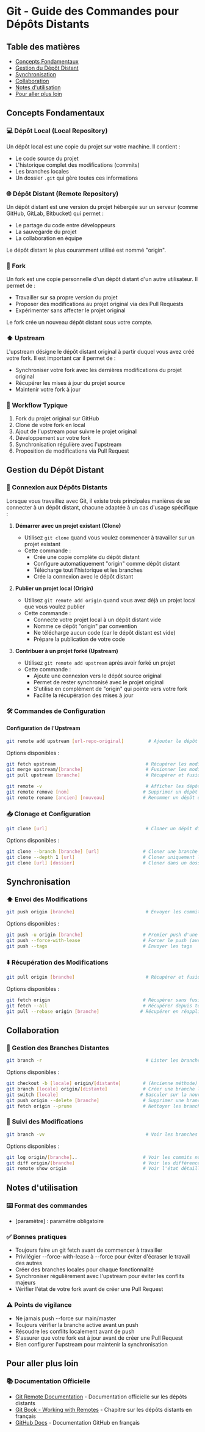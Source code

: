 # Git - Guide des Commandes pour Dépôts Distants

## Table des matières
- [Concepts Fondamentaux](#concepts-fondamentaux)
- [Gestion du Dépôt Distant](#gestion-du-dépôt-distant)
- [Synchronisation](#synchronisation)
- [Collaboration](#collaboration)
- [Notes d'utilisation](#notes-dutilisation)
- [Pour aller plus loin](#pour-aller-plus-loin)

## Concepts Fondamentaux

### 💻 Dépôt Local (Local Repository)
Un dépôt local est une copie du projet sur votre machine. Il contient :

- Le code source du projet
- L'historique complet des modifications (commits)
- Les branches locales
- Un dossier `.git` qui gère toutes ces informations

### 🌐 Dépôt Distant (Remote Repository)
Un dépôt distant est une version du projet hébergée sur un serveur (comme GitHub, GitLab, Bitbucket) qui permet :

- Le partage du code entre développeurs
- La sauvegarde du projet
- La collaboration en équipe

Le dépôt distant le plus couramment utilisé est nommé "origin".

### 🔱 Fork
Un fork est une copie personnelle d'un dépôt distant d'un autre utilisateur. Il permet de :

- Travailler sur sa propre version du projet
- Proposer des modifications au projet original via des Pull Requests
- Expérimenter sans affecter le projet original

Le fork crée un nouveau dépôt distant sous votre compte.

### ⬆️ Upstream
L'upstream désigne le dépôt distant original à partir duquel vous avez créé votre fork. Il est important car il permet de :

- Synchroniser votre fork avec les dernières modifications du projet original
- Récupérer les mises à jour du projet source
- Maintenir votre fork à jour

### 🔄 Workflow Typique
1. Fork du projet original sur GitHub
2. Clone de votre fork en local
3. Ajout de l'upstream pour suivre le projet original
4. Développement sur votre fork
5. Synchronisation régulière avec l'upstream
6. Proposition de modifications via Pull Request

## Gestion du Dépôt Distant

### 🔗 Connexion aux Dépôts Distants
Lorsque vous travaillez avec Git, il existe trois principales manières de se connecter à un dépôt distant, chacune adaptée à un cas d'usage spécifique :

1. **Démarrer avec un projet existant (Clone)**
   - Utilisez `git clone` quand vous voulez commencer à travailler sur un projet existant
   - Cette commande :
     - Crée une copie complète du dépôt distant
     - Configure automatiquement "origin" comme dépôt distant
     - Télécharge tout l'historique et les branches
     - Crée la connexion avec le dépôt distant

2. **Publier un projet local (Origin)**
   - Utilisez `git remote add origin` quand vous avez déjà un projet local que vous voulez publier
   - Cette commande :
     - Connecte votre projet local à un dépôt distant vide
     - Nomme ce dépôt "origin" par convention
     - Ne télécharge aucun code (car le dépôt distant est vide)
     - Prépare la publication de votre code

3. **Contribuer à un projet forké (Upstream)**
   - Utilisez `git remote add upstream` après avoir forké un projet
   - Cette commande :
     - Ajoute une connexion vers le dépôt source original
     - Permet de rester synchronisé avec le projet original
     - S'utilise en complément de "origin" qui pointe vers votre fork
     - Facilite la récupération des mises à jour

### 🛠️ Commandes de Configuration

#### Configuration de l'Upstream
```bash
git remote add upstream [url-repo-original]         # Ajouter le dépôt source comme upstream
```

Options disponibles :
```bash
git fetch upstream                                 # Récupérer les modifications de l'upstream
git merge upstream/[branche]                       # Fusionner les modifications de l'upstream
git pull upstream [branche]                        # Récupérer et fusionner depuis l'upstream
```

```bash
git remote -v                                      # Afficher les dépôts distants liés
git remote remove [nom]                           # Supprimer un dépôt distant
git remote rename [ancien] [nouveau]              # Renommer un dépôt distant
```

### 📥 Clonage et Configuration
```bash
git clone [url]                                    # Cloner un dépôt distant
```

Options disponibles :
```bash
git clone --branch [branche] [url]                # Cloner une branche spécifique
git clone --depth 1 [url]                         # Cloner uniquement le dernier commit
git clone [url] [dossier]                         # Cloner dans un dossier spécifique
```

## Synchronisation

### ⬆️ Envoi des Modifications
```bash
git push origin [branche]                          # Envoyer les commits vers le dépôt distant
```

Options disponibles :
```bash
git push -u origin [branche]                      # Premier push d'une nouvelle branche
git push --force-with-lease                       # Forcer le push (avec vérification)
git push --tags                                   # Envoyer les tags
```

### ⬇️ Récupération des Modifications
```bash
git pull origin [branche]                          # Récupérer et fusionner les modifications
```

Options disponibles :
```bash
git fetch origin                                  # Récupérer sans fusionner
git fetch --all                                   # Récupérer depuis tous les dépôts distants
git pull --rebase origin [branche]               # Récupérer en réappliquant les commits locaux
```

## Collaboration

### 🌿 Gestion des Branches Distantes
```bash
git branch -r                                      # Lister les branches distantes
```

Options disponibles :
```bash
git checkout -b [locale] origin/[distante]        # (Ancienne méthode) Créer une branche locale depuis une distante
git branch [locale] origin/[distante]             # Créer une branche locale depuis une distante
git switch [locale]                              # Basculer sur la nouvelle branche
git push origin --delete [branche]                # Supprimer une branche distante
git fetch origin --prune                          # Nettoyer les branches supprimées
```

### 👀 Suivi des Modifications
```bash
git branch -vv                                     # Voir les branches et leurs tracking
```

Options disponibles :
```bash
git log origin/[branche]..                        # Voir les commits non pushés
git diff origin/[branche]                         # Voir les différences avec le distant
git remote show origin                            # Voir l'état détaillé du dépôt distant
```

## Notes d'utilisation

### ⌨️ Format des commandes
- [paramètre] : paramètre obligatoire

### ✅ Bonnes pratiques
- Toujours faire un git fetch avant de commencer à travailler
- Privilégier --force-with-lease à --force pour éviter d'écraser le travail des autres
- Créer des branches locales pour chaque fonctionnalité
- Synchroniser régulièrement avec l'upstream pour éviter les conflits majeurs
- Vérifier l'état de votre fork avant de créer une Pull Request

### ⚠️ Points de vigilance
- Ne jamais push --force sur main/master
- Toujours vérifier la branche active avant un push
- Résoudre les conflits localement avant de push
- S'assurer que votre fork est à jour avant de créer une Pull Request
- Bien configurer l'upstream pour maintenir la synchronisation

## Pour aller plus loin

### 📚 Documentation Officielle
- [Git Remote Documentation](https://git-scm.com/docs/git-remote) - Documentation officielle sur les dépôts distants
- [Git Book - Working with Remotes](https://git-scm.com/book/fr/v2/Les-bases-de-Git-Travailler-avec-des-d%C3%A9p%C3%B4ts-distants) - Chapitre sur les dépôts distants en français
- [GitHub Docs](https://docs.github.com/fr) - Documentation GitHub en français